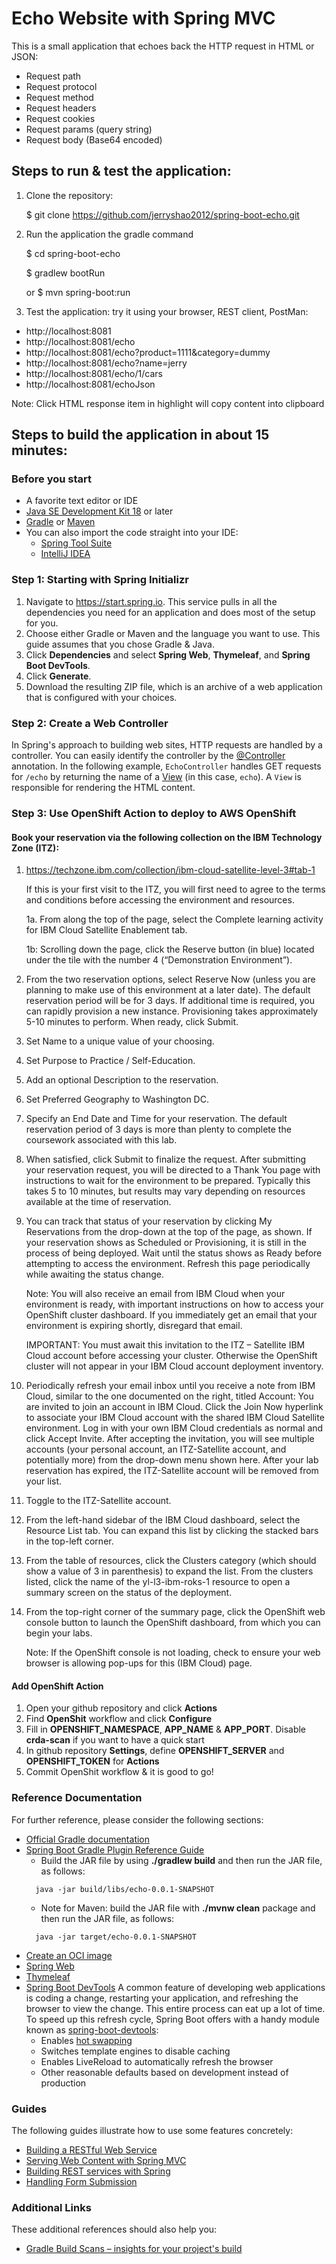 # Echo Website with Spring MVC
This is a small application that echoes back the HTTP request in HTML or JSON:
- Request path
- Request protocol
- Request method
- Request headers
- Request cookies
- Request params (query string)
- Request body (Base64 encoded)
## Steps to run & test the application:
1. Clone the repository:

   $ git clone https://github.com/jerryshao2012/spring-boot-echo.git
2. Run the application the gradle command

   $ cd spring-boot-echo

   $ gradlew bootRun

   or $ mvn spring-boot:run
3. Test the application: try it using your browser, REST client, PostMan:
* http://localhost:8081
* http://localhost:8081/echo
* http://localhost:8081/echo?product=1111&category=dummy
* http://localhost:8081/echo?name=jerry
* http://localhost:8081/echo/1/cars
* http://localhost:8081/echoJson

Note: Click HTML response item in highlight will copy content into clipboard

## Steps to build the application in about 15 minutes:
### Before you start
* A favorite text editor or IDE
* [Java SE Development Kit 18](https://www.oracle.com/java/technologies/downloads/) or later
* [Gradle](https://gradle.org/install/) or [Maven](https://maven.apache.org/download.cgi)
* You can also import the code straight into your IDE:
  * [Spring Tool Suite](https://spring.io/guides/gs/sts/)
  * [IntelliJ IDEA](https://spring.io/guides/gs/intellij-idea/)
### Step 1: Starting with Spring Initializr
1. Navigate to https://start.spring.io. This service pulls in all the dependencies you need for an application and does most of the setup for you. 
2. Choose either Gradle or Maven and the language you want to use. This guide assumes that you chose Gradle & Java.
3. Click **Dependencies** and select **Spring Web**, **Thymeleaf**, and **Spring Boot DevTools**.
4. Click **Generate**.
5. Download the resulting ZIP file, which is an archive of a web application that is configured with your choices.
### Step 2: Create a Web Controller
In Spring's approach to building web sites, HTTP requests are handled by a controller. You can easily identify the controller by the [@Controller](https://docs.spring.io/spring/docs/current/javadoc-api/org/springframework/stereotype/Controller.html) annotation. In the
following example, `EchoController` handles GET requests for `/echo` by returning
the name of a [View](https://docs.spring.io/spring/docs/current/javadoc-api/org/springframework/web/servlet/View.html) (in this case, `echo`). A `View` is responsible for
rendering the HTML content.

### Step 3: Use OpenShift Action to deploy to AWS OpenShift
#### Book your reservation via the following collection on the IBM Technology Zone (ITZ):
1. https://techzone.ibm.com/collection/ibm-cloud-satellite-level-3#tab-1

    If this is your first visit to the ITZ, you will first need to agree to the terms and conditions before accessing the environment and resources.

    1a. From along the top of the page, select the Complete learning activity for IBM Cloud Satellite Enablement tab.

    1b: Scrolling down the page, click the Reserve button (in blue) located under the tile with the number 4 (“Demonstration Environment”).
 
2. From the two reservation options, select Reserve Now (unless you are planning to make use of this environment at a later date). The default reservation period will be for 3 days. If additional time is required, you can rapidly provision a new instance. Provisioning takes approximately 5-10 minutes to perform. When ready, click Submit.
3. Set Name to a unique value of your choosing.
4. Set Purpose to Practice / Self-Education.
5. Add an optional Description to the reservation.
6. Set Preferred Geography to Washington DC.
7. Specify an End Date and Time for your reservation. The default reservation period of 3 days is more than plenty to complete the coursework associated with this lab.
8. When satisfied, click Submit to finalize the request. After submitting your reservation request, you will be directed to a Thank You page with instructions to wait for the environment to be prepared. Typically this takes 5 to 10 minutes, but results may vary depending on resources available at the time of reservation.
9. You can track that status of your reservation by clicking My Reservations from the drop-down at the top of the page, as shown. If your reservation shows as Scheduled or Provisioning, it is still in the process of being deployed. Wait until the status shows as Ready before attempting to access the environment. Refresh this page periodically while awaiting the status change.

    Note: You will also receive an email from IBM Cloud when your environment is ready, with important instructions on how to access your OpenShift cluster dashboard. If you immediately get an email that your environment is expiring shortly, disregard that email.

    IMPORTANT: You must await this invitation to the ITZ – Satellite IBM Cloud account before accessing your cluster. Otherwise the OpenShift cluster will not appear in your IBM Cloud account deployment inventory.
10. Periodically refresh your email inbox until you receive a note from IBM Cloud, similar to the one documented on the right, titled Account: You are invited to join an account in IBM Cloud. Click the Join Now hyperlink to associate your IBM Cloud account with the shared IBM Cloud Satellite environment. Log in with your own IBM Cloud credentials as normal and click Accept Invite. After accepting the invitation, you will see multiple accounts (your personal account, an ITZ-Satellite account, and potentially more) from the drop-down menu shown here. After your lab reservation has expired, the ITZ-Satellite account will be removed from your list.
11. Toggle to the ITZ-Satellite account.
12. From the left-hand sidebar of the IBM Cloud dashboard, select the Resource List tab. You can expand this list by clicking the stacked bars in the top-left corner.
13. From the table of resources, click the Clusters category (which should show a value of 3 in parenthesis) to expand the list. From the clusters listed, click the name of the yl-l3-ibm-roks-1 resource to open a summary screen on the status of the deployment.
14. From the top-right corner of the summary page, click the OpenShift web console button to launch the OpenShift dashboard, from which you can begin your labs.

    Note: If the OpenShift console is not loading, check to ensure your web browser is allowing pop-ups for this (IBM Cloud) page.

#### Add OpenShift Action
1. Open your github repository and click **Actions**
2. Find **OpenShit** workflow and click **Configure**
3. Fill in **OPENSHIFT_NAMESPACE**, **APP_NAME** & **APP_PORT**. Disable **crda-scan** if you want to have a quick start
4. In github repository **Settings**, define **OPENSHIFT_SERVER** and **OPENSHIFT_TOKEN** for **Actions**
5. Commit OpenShit workflow & it is good to go!

### Reference Documentation
For further reference, please consider the following sections:

* [Official Gradle documentation](https://docs.gradle.org)
* [Spring Boot Gradle Plugin Reference Guide](https://docs.spring.io/spring-boot/docs/2.7.1/gradle-plugin/reference/html/)
  * Build the JAR file by using **./gradlew build** and then run the JAR file, as follows:
  ```
    java -jar build/libs/echo-0.0.1-SNAPSHOT
  ```
  * Note for Maven: build the JAR file with **./mvnw clean** package and then run the JAR file, as follows:
  ```
    java -jar target/echo-0.0.1-SNAPSHOT
  ```
* [Create an OCI image](https://docs.spring.io/spring-boot/docs/2.7.1/gradle-plugin/reference/html/#build-image)
* [Spring Web](https://docs.spring.io/spring-boot/docs/2.7.1/reference/htmlsingle/#web)
* [Thymeleaf](https://docs.spring.io/spring-boot/docs/2.7.1/reference/htmlsingle/#web.servlet.spring-mvc.template-engines)
* [Spring Boot DevTools](https://docs.spring.io/spring-boot/docs/2.7.1/reference/htmlsingle/#using.devtools)
  A common feature of developing web applications is coding a change, restarting your application, and refreshing the browser to view the change. This entire process can eat up a lot of time. To speed up this refresh cycle, Spring Boot offers with a handy module known as [spring-boot-devtools](https://docs.spring.io/spring-boot/docs/current/reference/htmlsingle/#using-boot-devtools):
  * Enables [hot swapping](https://docs.spring.io/spring-boot/docs/current/reference/htmlsingle/#howto-hotswapping) 
  * Switches template engines to disable caching
  * Enables LiveReload to automatically refresh the browser
  * Other reasonable defaults based on development instead of production

### Guides
The following guides illustrate how to use some features concretely:

* [Building a RESTful Web Service](https://spring.io/guides/gs/rest-service/)
* [Serving Web Content with Spring MVC](https://spring.io/guides/gs/serving-web-content/)
* [Building REST services with Spring](https://spring.io/guides/tutorials/rest/)
* [Handling Form Submission](https://spring.io/guides/gs/handling-form-submission/)

### Additional Links
These additional references should also help you:

* [Gradle Build Scans – insights for your project's build](https://scans.gradle.com#gradle)

